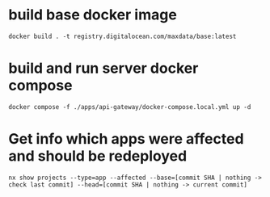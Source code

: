 # build base docker image

`docker build . -t registry.digitalocean.com/maxdata/base:latest`

# build and run server docker compose

`docker compose -f ./apps/api-gateway/docker-compose.local.yml up -d`

# Get info which apps were affected and should be redeployed

`nx show projects --type=app --affected --base=[commit SHA | nothing -> check last commit] --head=[commit SHA | nothing -> current commit]`
